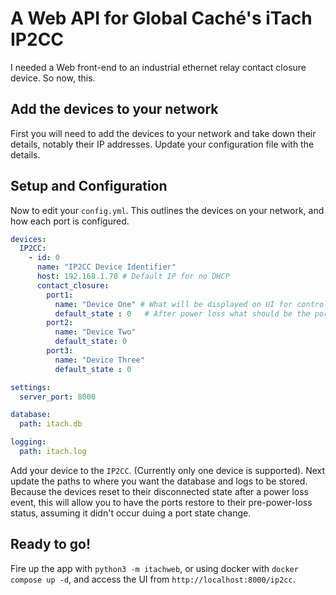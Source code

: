 # A Web API for Global Caché's iTach IP2CC

I needed a Web front-end to an industrial ethernet relay contact closure device. So now, this.

## Add the devices to your network

First you will need to add the devices to your network and take down their details,
notably their IP addresses. Update your configuration file with the details.

## Setup and Configuration

Now to edit your `config.yml`. This outlines the devices on your network, and how
each port is configured.

```yml
devices:
  IP2CC:
    - id: 0
      name: "IP2CC Device Identifier"
      host: 192.168.1.70 # Default IP for no DHCP
      contact_closure:
        port1: 
          name: "Device One" # What will be displayed on UI for control panel
          default_state : 0   # After power loss what should be the port state (default: 0)
        port2: 
          name: "Device Two"
          default_state: 0
        port3: 
          name: "Device Three"
          default_state : 0

settings:
  server_port: 8000

database:
  path: itach.db

logging:
  path: itach.log
```

Add your device to the `IP2CC`. (Currently only one device is supported). Next update the paths
to where you want the database and logs to be stored. Because the devices reset to their disconnected
state after a power loss event, this will allow you to have the ports restore to their pre-power-loss
status, assuming it didn't occur duing a port state change.

## Ready to go!

Fire up the app with `python3 -m itachweb`, or using docker with `docker compose up -d`, and access the UI from `http://localhost:8000/ip2cc`.
